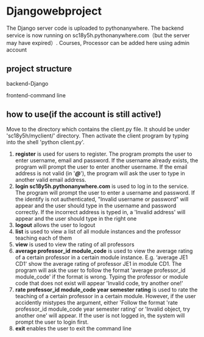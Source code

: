 # Djangowebproject
The Django server code is uploaded to pythonanywhere. The backend service is now running on sc18y5h.pythonanywhere.com（but the server may have expired）. Courses, Processor can be added here using admin account

## project structure
backend-Django

frontend-command line

## how to use(if the account is still active!)
Move to the directory which contains the client.py file. It should be under 'sc18y5h/myclient/' directory. Then activate the client program by typing into the shell 'python client.py'.
1.	**register** is used for users to register. The program prompts the user to enter username, email and password. If the username already exists, the program will prompt the user to enter another username. If the email address is not valid (in '***@***'), the program will ask the user to type in another valid email address. 
2.	**login sc18y5h.pythonanywhere.com** is used to log in to the service. The program will prompt the user to enter a username and password. If the identify is not authenticated, "Invalid username or password" will appear and the user should type in the username and password correctly. If the incorrect address is typed in, a 'Invalid address' will appear and the user should type in the right one
3.	**logout** allows the user to logout
4.	**list** is used to view a list of all module instances and the professor teaching each of them
5.	**view** is used to view the rating of all professors
6.	**average professor_id module_code** is used to view the average rating of a certain professor in a certain module instance. E.g. ‘average JE1 CD1' show the average rating of professor JE1 in module CD1. The program will ask the user to follow the format 'average professor_id module_code' if the format is wrong. Typing the professor or module code that does not exist will appear 'Invalid code, try another one!'
7.	**rate professor_id module_code year semester rating** is used to rate the teaching of a certain professor in a certain module. However, if the user accidently mistypes the argument, either 'Follow the format 'rate professor_id module_code year semester rating' or 'Invalid object, try another one' will appear. If the user is not logged in, the system will prompt the user to login first.
8.	**exit** enables the user to exit the command line
